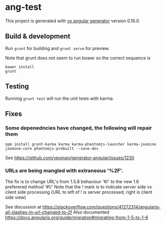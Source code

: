 # ang-test

This project is generated with [yo angular generator](https://github.com/yeoman/generator-angular)
version 0.16.0.

## Build & development

Run `grunt` for building and `grunt serve` for preview.

Note that grunt does not seem to run bower so the correct sequence is 

```
bower install
grunt
```

## Testing

Running `grunt test` will run the unit tests with karma.


## Fixes

### Some depenedncies have changed, the following will repair them

```
npm install grunt-karma karma karma-phantomjs-launcher karma-jasmine jasmine-core phantomjs-prebuilt --save-dev
```

See https://github.com/yeoman/generator-angular/issues/1230

### URLs are being mangled with  extraneous '%2F'. 
The fix is to change URL's from 1.5.8 behaviour '#/' to the new 1.6 preferered method '#!/'
Note that the ! mark is to indicate server side vs client side processing (URL to left of ! is server processed, right is client side view)

See discussion at https://stackoverflow.com/questions/41272314/angularjs-all-slashes-in-url-changed-to-2f
Also documented https://docs.angularjs.org/guide/migration#migrating-from-1-5-to-1-6


